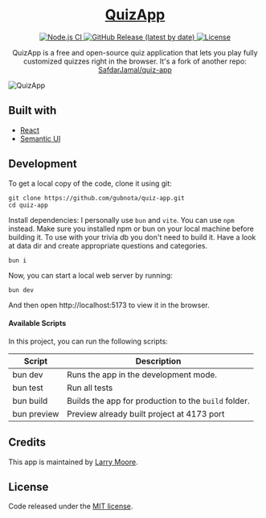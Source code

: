 <h1 align="center">
  <a href="https://gubnota.github.io/quiz-app/">
    QuizApp
  </a>
</h1>
<p align="center">
  <a href="https://github.com/gubnota/quiz-app/actions?query=workflow%3A%22Node.js+CI%22">
    <img src="https://github.com/gubnota/quiz-app/workflows/Node.js%20CI/badge.svg" alt="Node.js CI" />
  </a>
  <a href="https://github.com/gubnota/quiz-app/releases">
    <img src="https://img.shields.io/github/v/release/gubnota/quiz-app" alt="GitHub Release (latest by date)" />
  </a>
  <a href="https://github.com/gubnota/quiz-app/blob/master/LICENSE">
    <img src="https://img.shields.io/github/license/gubnota/quiz-app" alt="License" />
  </a>
</p>

<p align="center">
  QuizApp is a free and open-source quiz application that lets you play fully customized quizzes right in the browser.
  It's a fork of another repo: <a href="https://github.com/SafdarJamal/quiz-app">SafdarJamal/quiz-app</a>
</p>

![QuizApp](https://github.com/user-attachments/assets/e35577fb-84b9-4ca7-a6d5-c5d77f5770f3)

## Built with

- [React](http://react.dev)
- [Semantic UI](https://semantic-ui.com)

## Development

To get a local copy of the code, clone it using git:

```
git clone https://github.com/gubnota/quiz-app.git
cd quiz-app
```

Install dependencies:
I personally use `bun` and `vite`. You can use `npm` instead. Make sure you installed npm or bun on your local machine before building it. To use with your trivia db you don't need to build it. Have a look at data dir and create appropriate questions and categories.

```
bun i
```

Now, you can start a local web server by running:

```
bun dev
```

And then open http://localhost:5173 to view it in the browser.

#### Available Scripts

In this project, you can run the following scripts:

| Script        | Description                                                             |
| ------------- | ----------------------------------------------------------------------- |
| bun dev   | Runs the app in the development mode.                                   |
| bun test      | Run all tests                 |
| bun build | Builds the app for production to the `build` folder.                    |
| bun preview | Preview already built project at 4173 port |

## Credits

This app is maintained by [Larry Moore](https://github.com/gubnota).

## License

Code released under the [MIT license](https://github.com/SafdarJamal/quiz-app/blob/master/LICENSE).
